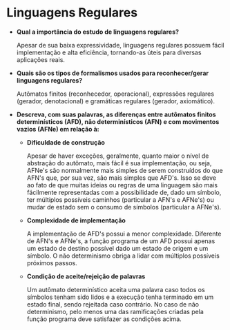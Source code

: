 # Linguagens Regulares

- **Qual a importância do estudo de linguagens regulares?**

  Apesar de sua baixa expressividade, linguagens regulares possuem fácil implementação e alta eficiência, tornando-as úteis para diversas aplicações reais.

- **Quais são os tipos de formalismos usados para reconhecer/gerar linguagens regulares?**

  Autômatos finitos (reconhecedor, operacional), expressões regulares (gerador, denotacional) e gramáticas regulares (gerador, axiomático).

- **Descreva, com suas palavras, as diferenças entre autômatos finitos determinísticos (AFD), não determinísticos (AFN) e com movimentos vazios (AFNe) em relação à:**

  - **Dificuldade de construção**

    Apesar de haver exceções, geralmente, quanto maior o nível de abstração do autômato, mais fácil é sua implementação, ou seja, AFNe's são normalmente mais simples de serem construídos do que AFN's que, por sua vez, são mais simples que AFD's. Isso se deve ao fato de que muitas ideias ou regras de uma linguagem são mais fácilmente representadas com a possibilidade de, dado um símbolo, ter múltiplos possíveis caminhos (particular a AFN's e AFNe's) ou mudar de estado sem o consumo de símbolos (particular a AFNe's).

  - **Complexidade de implementação**

    A implementação de AFD's possui a menor complexidade. Diferente de AFN's e AFNe's, a função programa de um AFD possui apenas um estado de destino possível dado um estado de origem e um símbolo. O não determinismo obriga a lidar com múltiplos possíveis próximos passos.

  - **Condição de aceite/rejeição de palavras**

    Um autômato determinístico aceita uma palavra caso todos os símbolos tenham sido lidos e a execução tenha terminado em um estado final, sendo rejeitada caso contrário. No caso de não determinismo, pelo menos uma das ramificações criadas pela função programa deve satisfazer as condições acima.

